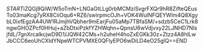 $START$iZQGj9QiW/W5oTmN+LNGaGtLLg0rbMCMziSvgrFXQr9hR8ZifteQEusTo03maKcg7yRX8CiiOqu6+RZ6/swirpmcOJh+VOK4WulNFQEYWlm4Q8XgybL0ixfEgzAA4UW1RJmjhVQbher9mEarjFu05aMp7TBfaSM/+sdzb5CeC1Lrk8ngwGHOZPcf0HHuj+aZbDtxiPzkfYZHWqhn+QpnsU6wVdjvxy22LJNHD7NlsjfdL/7gnXrcaIkcjwD9D1/JQW42CMs+h2uheH4hoZxEGKk30z+Ztzz4A8hlLwJbCCC6eoUhCXldYNpeWTCPVMXE0QFlyEPO6wDiLD4eO25glQ==$END$